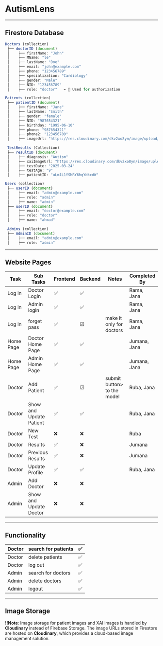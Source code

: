# AutismLens
---
## Firestore Database

```jsx
Doctors (collection)
 ├── doctorID (document)
 │    ├── firstName: "John"
 │    ├── MName: "le"
 │    ├── lastName: "Doe"
 │    ├── email: "john@example.com"
 │    ├── phone: "123456789"
 │    ├── specialization: "Cardiology"
 │    ├── gender: "Male"
 │    ├── NID: "123456789"
 │    ├── role: "doctor"   ← 🔹 Used for authorization

Patients (collection)
 ├── patientID (document)
 │    ├── firstName: "Jane"
 │    ├── lastName: "Smith"
 │    ├── gender: "female"
 │    ├── NID: "987654321"
 │    ├── birthday: "1995-06-10"
 │    ├── phone: "987654321"
 │    ├── phone2: "123456789"
 │    ├── imageUrl: "https://res.cloudinary.com/dkv2xo8yn/image/upload/v1742784259/dw262hjkv8ifsnin5fkj.jpg"
 
 TestResults (Collection)
 ├── resultID (document)
 │    ├── diagnosis: "Autism"
 │    ├── xaiImageUrl: "https://res.cloudinary.com/dkv2xo8yn/image/upload/v1742784259/dw262hjkv8ifsnin5fkj.jpg"
 │    ├── testDate: "2025-03-24"
 │    ├── testAge: "9"
 │    ├── patientID: "uLm1L1YShRY6hqYNkcdW"

Users (collection) 
 ├── userID (document)
 │    ├── email: "admin@example.com"
 │    ├── role: "admin"
 │    ├── name: "admin"
 ├── userID (document)
 │    ├── email: "doctor@example.com"
 │    ├── role: "doctor"
 │    ├── name: "ahmad"
 
 Admins (collection) 
 ├── AdminID (document)
 │    ├── email: "admin@example.com"
 │    ├── role: "admin"
```

---

## Website Pages

| Task | Sub Tasks | Frontend | Backend | Notes | Completed By |
| --- | --- | --- | --- | --- | --- |
| Log In | Doctor Login | ✅ | ✅ |  | Rama, Jana |
| Log In | Admin login  | ✅ | ✅ |  | Rama, Jana |
| Log In  | forget pass  | ✅ | ☑ | make it only for doctors  | Rama, Jana |
| Home Page | Doctor Home Page | ✅ | ✅ |  | Jumana, Jana |
| Home Page | Admin Home Page | ✅ | ✅ |  | Jumana, Jana  |
| Doctor | Add Patient | ✅ | ☑ | submit button> to the model | Ruba, Jana |
| Doctor | Show and Update Patient | ✅ | ✅ |  | Ruba, Jana |
| Doctor | New Test | ❌ | ❌ |  | Ruba |
| Doctor | Results | ✅ | ❌ |  | Jumana |
| Doctor | Previous Results | ✅ | ❌ |  | Jumana |
| Doctor | Update Profile | ✅ | ✅ |  | Ruba, Jana |
| Admin | Add Doctor | ❌ | ❌ |  |  |
| Admin | Show and Update Doctor | ❌ | ❌ |  |  |

---

## Functionality

| Doctor | search for patients | ✅ |
| --- | --- | --- |
| Doctor | delete patients | ✅ |
| Doctor | log out | ✅ |
| Admin | search for doctors | ✅ |
| Admin | delete doctors | ✅ |
| Admin | logout  | ✅  |

---

## Image Storage

**‼Note**: Image storage for patient images and XAI images is handled by **Cloudinary** instead of Firebase Storage. The image URLs stored in Firestore are hosted on **Cloudinary**, which provides a cloud-based image management solution.
